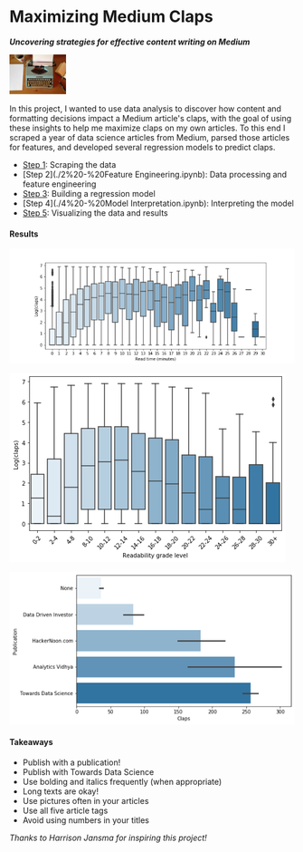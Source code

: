 # Maximizing Medium Claps

**_Uncovering strategies for effective content writing on Medium_**

<img src="https://github.com/collindching/Maximizing-Medium-Claps/blob/master/img/typewriter.jpg" width="100">

In this project, I wanted to use data analysis to discover how content and formatting decisions impact a Medium article's claps, with the goal of using these insights to help me maximize claps on my own articles. To this end I scraped a year of data science articles from Medium, parsed those articles for features, and developed several regression models to predict claps.

- [Step 1](./1%20-%20Scraping.ipynb): Scraping the data 
- [Step 2](./2%20-%20Feature Engineering.ipynb): Data processing and feature engineering
- [Step 3](./3%20-%20Modeling.ipynb): Building a regression model
- [Step 4](./4%20-%20Model Interpretation.ipynb): Interpreting the model
- [Step 5](./5%20-%20Visualizations.ipynb): Visualizing the data and results

#### Results

![](/img/read_time_boxplot.png)

![](/img/readability_boxplot.png)

![](/img/pub_comparison_barpot.png)

#### Takeaways

- Publish with a publication!
- Publish with Towards Data Science
- Use bolding and italics frequently (when appropriate)
- Long texts are okay!
- Use pictures often in your articles
- Use all five article tags
- Avoid using numbers in your titles

_Thanks to Harrison Jansma for inspiring this project!_